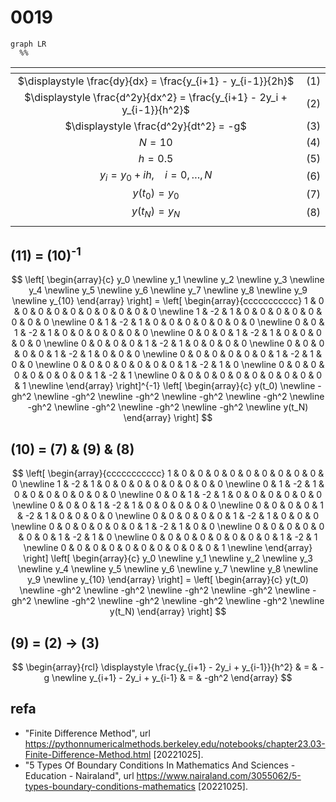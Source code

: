 # 0019
```mermaid
graph LR
  %%
```

<span></span>|<span></span>
:-: | :-:
$\displaystyle \frac{dy}{dx} = \frac{y_{i+1} - y_{i-1}}{2h}$ | $(1)$
$\displaystyle \frac{d^2y}{dx^2} = \frac{y_{i+1} - 2y_i + y_{i-1}}{h^2}$ | $(2)$
$\displaystyle \frac{d^2y}{dt^2} = -g$ | $(3)$
$N = 10$ | $(4)$
$h = 0.5$ | $(5)$
$y_i = y_0 + ih, \ \ \ \ i = 0, \dots, N$ | $(6)$
$y(t_0) = y_0$ | $(7)$
$y(t_N) = y_N$ | $(8)$
<span></span>|<span></span>


## (11) = (10)<sup>-1</sup>
$$
\left[
\begin{array}{c}
y_0 \newline
y_1 \newline
y_2 \newline
y_3 \newline
y_4 \newline
y_5 \newline
y_6 \newline
y_7 \newline
y_8 \newline
y_9 \newline
y_{10}
\end{array}
\right] =
\left[
\begin{array}{ccccccccccc}
 1 &  0 &  0 &  0 &  0 &  0 &  0 &  0 &  0 &  0 &  0 \newline 
 1 & -2 &  1 &  0 &  0 &  0 &  0 &  0 &  0 &  0 &  0 \newline 
 0 &  1 & -2 &  1 &  0 &  0 &  0 &  0 &  0 &  0 &  0 \newline 
 0 &  0 &  1 & -2 &  1 &  0 &  0 &  0 &  0 &  0 &  0 \newline 
 0 &  0 &  0 &  1 & -2 &  1 &  0 &  0 &  0 &  0 &  0 \newline 
 0 &  0 &  0 &  0 &  1 & -2 &  1 &  0 &  0 &  0 &  0 \newline 
 0 &  0 &  0 &  0 &  0 &  1 & -2 &  1 &  0 &  0 &  0 \newline 
 0 &  0 &  0 &  0 &  0 &  0 &  1 & -2 &  1 &  0 &  0 \newline 
 0 &  0 &  0 &  0 &  0 &  0 &  0 &  1 & -2 &  1 &  0 \newline 
 0 &  0 &  0 &  0 &  0 &  0 &  0 &  0 &  1 & -2 &  1 \newline 
 0 &  0 &  0 &  0 &  0 &  0 &  0 &  0 &  0 &  0 &  1 \newline 
\end{array}
\right]^{-1}
\left[ \begin{array}{c}
y(t_0) \newline
-gh^2 \newline
-gh^2 \newline
-gh^2 \newline
-gh^2 \newline
-gh^2 \newline
-gh^2 \newline
-gh^2 \newline
-gh^2 \newline
-gh^2 \newline
y(t_N)
\end{array}
\right]
$$


## (10) = (7) & (9) & (8) 
$$
\left[
\begin{array}{ccccccccccc}
 1 &  0 &  0 &  0 &  0 &  0 &  0 &  0 &  0 &  0 &  0 \newline 
 1 & -2 &  1 &  0 &  0 &  0 &  0 &  0 &  0 &  0 &  0 \newline 
 0 &  1 & -2 &  1 &  0 &  0 &  0 &  0 &  0 &  0 &  0 \newline 
 0 &  0 &  1 & -2 &  1 &  0 &  0 &  0 &  0 &  0 &  0 \newline 
 0 &  0 &  0 &  1 & -2 &  1 &  0 &  0 &  0 &  0 &  0 \newline 
 0 &  0 &  0 &  0 &  1 & -2 &  1 &  0 &  0 &  0 &  0 \newline 
 0 &  0 &  0 &  0 &  0 &  1 & -2 &  1 &  0 &  0 &  0 \newline 
 0 &  0 &  0 &  0 &  0 &  0 &  1 & -2 &  1 &  0 &  0 \newline 
 0 &  0 &  0 &  0 &  0 &  0 &  0 &  1 & -2 &  1 &  0 \newline 
 0 &  0 &  0 &  0 &  0 &  0 &  0 &  0 &  1 & -2 &  1 \newline 
 0 &  0 &  0 &  0 &  0 &  0 &  0 &  0 &  0 &  0 &  1 \newline 
\end{array}
\right]
\left[
\begin{array}{c}
y_0 \newline
y_1 \newline
y_2 \newline
y_3 \newline
y_4 \newline
y_5 \newline
y_6 \newline
y_7 \newline
y_8 \newline
y_9 \newline
y_{10}
\end{array}
\right] =
\left[ \begin{array}{c}
y(t_0) \newline
-gh^2 \newline
-gh^2 \newline
-gh^2 \newline
-gh^2 \newline
-gh^2 \newline
-gh^2 \newline
-gh^2 \newline
-gh^2 \newline
-gh^2 \newline
y(t_N)
\end{array}
\right]
$$


## (9) = (2) &rightarrow; (3)
$$
\begin{array}{rcl}
\displaystyle \frac{y_{i+1} - 2y_i + y_{i-1}}{h^2} & = & -g \newline
y_{i+1} - 2y_i + y_{i-1} & = & -gh^2
\end{array}
$$


## refa
+ "Finite Difference Method", url <https://pythonnumericalmethods.berkeley.edu/notebooks/chapter23.03-Finite-Difference-Method.html> [20221025].
+ "5 Types Of Boundary Conditions In Mathematics And Sciences - Education - Nairaland", url <https://www.nairaland.com/3055062/5-types-boundary-conditions-mathematics> [20221025].